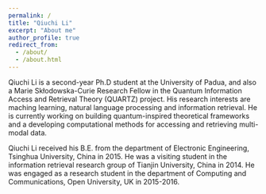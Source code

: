 ```yaml
---
permalink: /
title: "Qiuchi Li"
excerpt: "About me"
author_profile: true
redirect_from: 
  - /about/
  - /about.html
---
```


Qiuchi Li is a second-year Ph.D student at the University of Padua, and also a Marie Skłodowska-Curie Research Fellow in the Quantum Information Access and Retrieval Theory (QUARTZ) project. His research interests are maching learning, natural language processing and information retrieval. He is currently working on building quantum-inspired theoretical frameworks and a developing computational methods for accessing and retrieving multi-modal data.

Qiuchi Li received his B.E. from the department of Electronic Engineering, Tsinghua University, China in 2015. He was a visiting student in the information retrieval research group of Tianjin University, China in 2014. He was engaged as a research student in the department of Computing and Communications, Open University, UK in 2015-2016.

